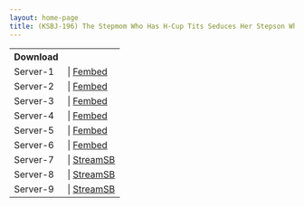 ```yaml
---
layout: home-page
title: (KSBJ-196) The Stepmom Who Has H-Cup Tits Seduces Her Stepson Who Repeated A Year In School. Mako Oda
---
```


<table><tbody>
<tr>
<th>Download</th>
</tr>
<tr>
<td>Server-1</td>
<td>| <a href="https://fakyutube.com/f/0jykdtlpz2pe-px" target="_blank">Fembed</a></td>
</tr>
<tr>
<td>Server-2</td>
<td>| <a href="https://watchjavnow.xyz/f/jd1egud-zw-8xxr" target="_blank">Fembed</a></td>
</tr>
<tr>
<td>Server-3</td>
<td>| <a href="https://mycloudzz.com/f/rxgelue0rwkw3p8" target="_blank">Fembed</a></td>
</tr>
<tr>
<td>Server-4</td>
<td>| <a href="https://mycloudzz.com/f/7jde0cgwpd--3wg" target="_blank">Fembed</a></td>
</tr>
<tr>
<td>Server-5</td>
<td>| <a href="https://mycloudzz.com/f/x5grqc5ljmggpk5" target="_blank">Fembed</a></td>
</tr>
<tr>
<td>Server-6</td>
<td>| <a href="https://vanfem.com/f/p84-0im6wq5q0dn" target="_blank">Fembed</a></td>
</tr>
<tr>
<td>Server-7</td>
<td>| <a href="https://streamsb.net/d/9lcl7zc1bvov.html" target="_blank">StreamSB</a></td>
</tr>
<tr>
<td>Server-8</td>
<td>| <a href="https://javside.com/d/esoi8vp4ru4h.html" target="_blank">StreamSB</a></td>
</tr>
<tr>
<td>Server-9</td>
<td>| <a href="https://sbfull.com/d/xwkdxvhomqir.html" target="_blank">StreamSB</a></td>
</tr>
</tbody></table>
